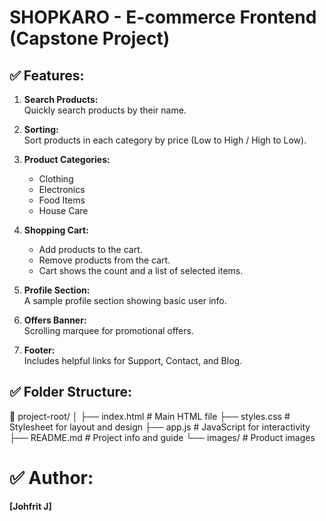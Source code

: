 # SHOPKARO - E-commerce Frontend (Capstone Project)

## ✅ Features:
1. **Search Products:**  
   Quickly search products by their name.
2. **Sorting:**  
   Sort products in each category by price (Low to High / High to Low).
3. **Product Categories:**  
   - Clothing  
   - Electronics  
   - Food Items  
   - House Care
4. **Shopping Cart:**  
   - Add products to the cart.
   - Remove products from the cart.
   - Cart shows the count and a list of selected items.
5. **Profile Section:**  
   A sample profile section showing basic user info.

6. **Offers Banner:**  
   Scrolling marquee for promotional offers.

7. **Footer:**  
   Includes helpful links for Support, Contact, and Blog.
## ✅ Folder Structure:
📂 project-root/
│
├── index.html # Main HTML file
├── styles.css # Stylesheet for layout and design
├── app.js # JavaScript for interactivity
├── README.md # Project info and guide
└── images/ # Product images

# ✅ Author:
**[Johfrit J]**
